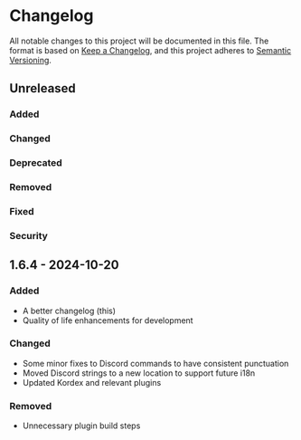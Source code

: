 # Changelog

All notable changes to this project will be documented in this file.
The format is based on [Keep a Changelog](https://keepachangelog.com/en/1.1.0/),
and this project adheres to [Semantic Versioning](https://semver.org/spec/v2.0.0.html).

## Unreleased

### Added

### Changed

### Deprecated

### Removed

### Fixed

### Security

## 1.6.4 - 2024-10-20

### Added

- A better changelog (this)
- Quality of life enhancements for development

### Changed

- Some minor fixes to Discord commands to have consistent punctuation
- Moved Discord strings to a new location to support future i18n
- Updated Kordex and relevant plugins

### Removed

- Unnecessary plugin build steps
